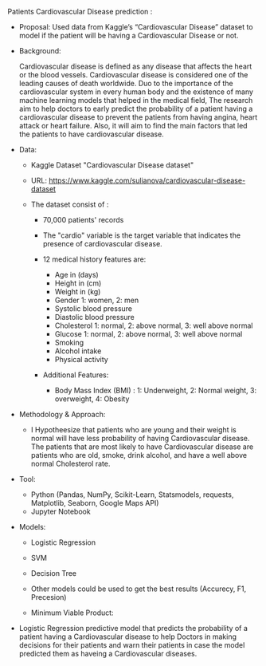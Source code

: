Patients Cardiovascular Disease prediction :


- Proposal: Used data from Kaggle’s “Cardiovascular Disease” dataset to model if the patient will be having a Cardiovascular Disease or not.
	
	
- Background: 
		
	Cardiovascular disease is defined as any disease that affects the heart or the blood vessels. Cardiovascular disease is considered one of the leading causes of death worldwide. Duo to the importance of the cardiovascular system in every human body and the existence of many machine learning models that helped in the medical field, The research aim to help doctors to early predict the probability of a patient having a cardiovascular disease to prevent the patients from having angina, heart attack or heart failure. Also, it will aim to find the main factors that led the patients to have cardiovascular disease. 	
	
- Data: 
	- Kaggle Dataset "Cardiovascular Disease dataset"

	- URL: https://www.kaggle.com/sulianova/cardiovascular-disease-dataset

	- The dataset consist of : 
		- 70,000 patients' records 
		- The "cardio" variable is the target variable that indicates the presence of cardiovascular disease. 
		- 12 medical history features are: 
			- Age in (days)
			- Height in (cm)
			- Weight in (kg)
			- Gender 1: women, 2: men
			- Systolic blood pressure 
			- Diastolic blood pressure 
			- Cholesterol  1: normal, 2: above normal, 3: well above normal 
			- Glucose  1: normal, 2: above normal, 3: well above normal 
			- Smoking
			- Alcohol intake
			- Physical activity 
		
		- Additional Features: 
			- Body Mass Index (BMI) : 1: Underweight, 2: Normal weight, 3: overweight, 4: Obesity 
	
- Methodology & Approach: 
	- I Hypotheesize that patients who are young and their weight is normal will have less probability of having Cardiovascular disease. The patients that are most likely to have Cardiovascular disease are patients who are old, smoke, drink alcohol, and have a well above normal Cholesterol rate.

- Tool: 
	- Python (Pandas, NumPy, Scikit-Learn, Statsmodels, requests, Matplotlib, Seaborn, Google Maps API)
	- Jupyter Notebook

- Models: 
	- Logistic Regression 
	- SVM 
	- Decision Tree 
	- Other models could be used to get the best results (Accurecy, F1, Precesion)
	
	- Minimum Viable Product:  
- Logistic Regression predictive model that predicts the probability of a patient having a Cardiovascular disease to help Doctors in making decisions for their patients and warn their patients in case the model predicted them as haveing a Cardiovascular diseases.   
			